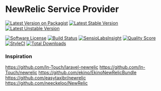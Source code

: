 # NewRelic Service Provider

[![Latest Version on Packagist](https://img.shields.io/packagist/v/bytic/newrelic.svg?style=flat-square)](https://packagist.org/packages/bytic/newrelic)
[![Latest Stable Version](https://poser.pugx.org/bytic/newrelic/v/stable)](https://packagist.org/packages/bytic/newrelic)
[![Latest Unstable Version](https://poser.pugx.org/bytic/newrelic/v/unstable)](https://packagist.org/packages/bytic/newrelic)

[![Software License](https://img.shields.io/badge/license-MIT-brightgreen.svg?style=flat-square)](LICENSE)
[![Build Status](https://img.shields.io/travis/ByTIC/Common/master.svg?style=flat-square)](https://travis-ci.org/ByTIC/Common)
[![SensioLabsInsight](https://img.shields.io/sensiolabs/i/92329f47-7940-4b14-91e9-45330b887bdd.svg?style=flat-square)](https://insight.sensiolabs.com/projects/92329f47-7940-4b14-91e9-45330b887bdd)
[![Quality Score](https://img.shields.io/scrutinizer/g/bytic/newrelic.svg?style=flat-square)](https://scrutinizer-ci.com/g/bytic/newrelic)
[![StyleCI](https://styleci.io/repos/170641790/shield?branch=master)](https://styleci.io/repos/170641790)
[![Total Downloads](https://img.shields.io/packagist/dt/bytic/newrelic.svg?style=flat-square)](https://packagist.org/packages/bytic/newrelic)

### Inspiration
https://github.com/In-Touch/laravel-newrelic
https://github.com/In-Touch/newrelic
https://github.com/ekino/EkinoNewRelicBundle
https://github.com/easytaxibr/newrelic
https://github.com/neeckeloo/NewRelic
